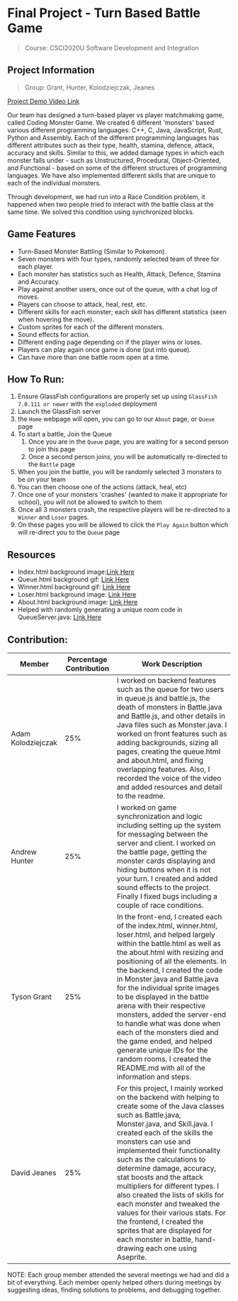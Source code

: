 # Final Project - Turn Based Battle Game
> Course: CSCI2020U Software Development and Integration

## Project Information
> Group: Grant, Hunter, Kolodziejczak, Jeanes

[Project Demo Video Link](https://www.youtube.com/watch?v=eNw2cJE6IRs)

Our team has designed a turn-based player vs player matchmaking game, called Coding Monster Game.  We created 6 different 'monsters' based various
different programming languages: C++, C, Java, JavaScript, Rust, Python and Assembly.  Each of the different programming
languages has different attributes such as their type, health, stamina, defence, attack, accuracy and skills.  Similar
to this, we added damage types in which each monster falls under - such as Unstructured, Procedural, Object-Oriented, 
and Functional - based on some of the different structures of programming languages.
We have also implemented different skills that are unique to each of the individual monsters.

Through development, we had run into a Race Condition problem, it happened when two people tried to interact with the
battle class at the same time.  We solved this condition using synchronized blocks.

## Game Features
- Turn-Based Monster Battling (Similar to Pokemon).
- Seven monsters with four types, randomly selected team of three for each player.
- Each monster has statistics such as Health, Attack, Defence, Stamina and Accuracy.
- Play against another users, once out of the queue, with a chat log of moves.
- Players can choose to attack, heal, rest, etc.
- Different skills for each monster; each skill has different statistics (seen when hovering the move).
- Custom sprites for each of the different monsters.
- Sound effects for action.
- Different ending page depending on if the player wins or loses.
- Players can play again once game is done (put into queue).
- Can have more than one battle room open at a time.

## How To Run:
1. Ensure GlassFish configurations are properly set up using `GlassFish 7.0.111 or newer` with the `exploded` deployment
2. Launch the GlassFish server
3. the `Home` webpage will open, you can go to our `About` page, or `Queue` page
4. To start a battle, Join the Queue
   1. Once you are in the `Queue` page, you are waiting for a second person to join this page
   2. Once a second person joins, you will be automatically re-directed to the `Battle` page
5. When you join the battle, you will be randomly selected 3 monsters to be on your team 
6. You can then choose one of the actions (attack, heal, etc)
7. Once one of your monsters 'crashes' (wanted to make it appropriate for school), you will not be allowed to switch to them
8. Once all 3 monsters crash, the respective players will be re-directed to a `Winner` and `Loser` pages.
9. On these pages you will be allowed to click the `Play Again` button which will re-direct you to the `Queue` page

## Resources
- Index.html background image:[Link Here](https://www.google.com/url?sa=i&url=https%3A%2F%2Fwww.vecteezy.com%2Fphoto%2F30606321-2d-hero-battle-pvp-arena-background-casual-game-art-design-ai-generative&psig=AOvVaw2gwDo_RCoI7AdqN-OdiWSb&ust=1713467990842000&source=images&cd=vfe&opi=89978449&ved=0CBIQjRxqFwoTCLDk6Oj7yYUDFQAAAAAdAAAAABAE)
- Queue.html background gif: [Link Here](https://www.artstation.com/artwork/14JOmZ)
- Winner.html background gif: [Link Here](https://www.google.com/url?sa=i&url=https%3A%2F%2Fwww.pinterest.com%2Fpin%2Fjust-one-ballet-class-in-2023--1120340844781138085%2F&psig=AOvVaw2_sK5AI95jkZDNxi1KYFAe&ust=1713540143087000&source=images&cd=vfe&opi=89978449&ved=0CBIQjhxqFwoTCIjG1M2IzIUDFQAAAAAdAAAAABAE)
- Loser.html background image: [Link Here](https://www.google.com/url?sa=i&url=https%3A%2F%2Fstock.adobe.com%2Fsearch%3Fk%3D%2522you%2Blose%2522&psig=AOvVaw0xjWIazedpE7FpLK4gPoSi&ust=1713540467900000&source=images&cd=vfe&opi=89978449&ved=0CBIQjRxqFwoTCMDcpOiJzIUDFQAAAAAdAAAAABAE)
- About.html background image: [Link Here](https://dribbble.com/shots/2303888-Lava-Animation)
- Helped with randomly generating a unique room code in QueueServer.java: [Link Here](https://ioflood.com/blog/java-uuid/#:~:text=There%20are%20various%20methods%20to,each%20time%20it%20is%20ran.)

## Contribution:

| Member      | Percentage Contribution| Work Description  |
| ------------- | ------------- | -------------|
|  Adam Kolodziejczak  | 25%  | I worked on backend features such as the queue for two users in queue.js and battle.js, the death of monsters in Battle.java and Battle.js, and other details in Java files such as Monster.java. I worked on front features such as adding backgrounds, sizing all pages, creating the queue.html and about.html, and fixing overlapping features. Also, I recorded the voice of the video and added resources and detail to the readme. |
| Andrew Hunter  | 25%  | I worked on game synchronization and logic including setting up the system for messaging between the server and client. I worked on the battle page, getting the monster cards displaying and hiding buttons when it is not your turn. I created and added sound effects to the project. Finally I fixed bugs including a couple of race conditions. |
|  Tyson Grant  | 25%  | In the front-end, I created each of the index.html, winner.html, loser.html, and helped largely within the battle.html as well as the about.html with resizing and positioning of all the elements.  In the backend, I created the code in Monster.java and Battle.java for the individual sprite images to be displayed in the battle arena with their respective monsters, added the server-end to handle what was done when each of the monsters died and the game ended, and helped generate unique IDs for the random rooms.  I created the README.md with all of the information and steps. |
| David Jeanes  | 25%  | For this project, I mainly worked on the backend with helping to create some of the Java classes such as Battle.java, Monster.java, and Skill.java. I created each of the skills the monsters can use and implemented their functionality such as the calculations to determine damage, accuracy, stat boosts and the attack multipliers for different types. I also created the lists of skills for each monster and tweaked the values for their various stats. For the frontend, I created the sprites that are displayed for each monster in battle, hand-drawing each one using Aseprite. |

NOTE: Each group member attended the several meetings we had and did a bit of everything. Each member openly helped others during meetings by suggesting ideas, finding solutions to problems, and debugging together.
